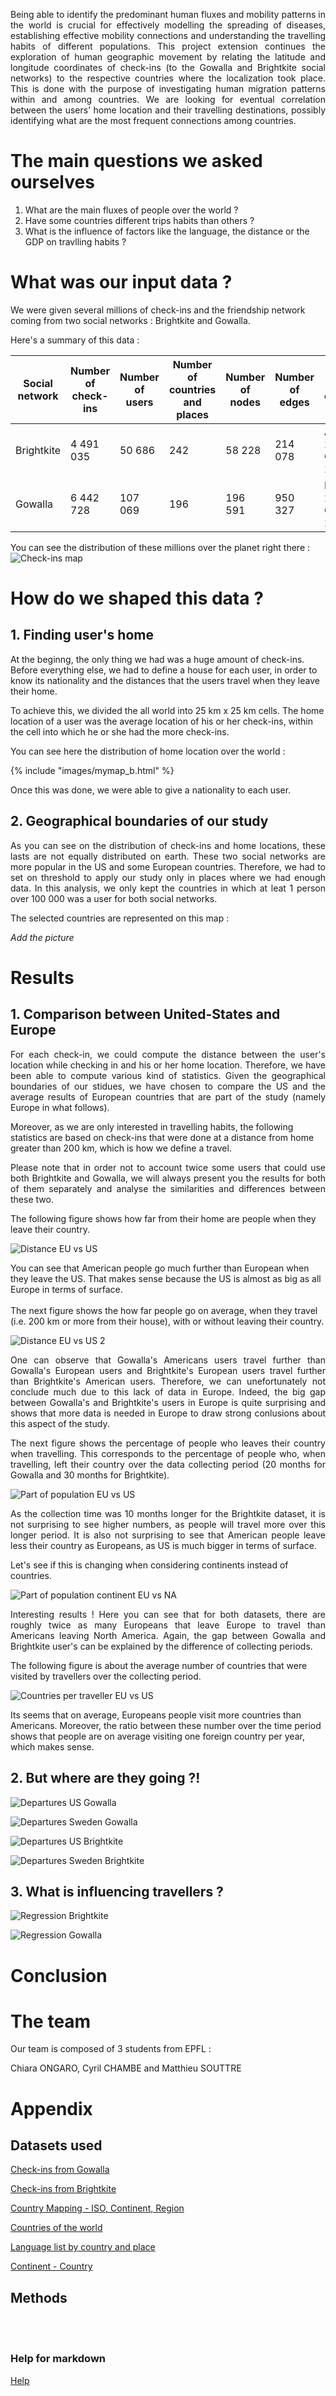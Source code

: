 <p align="justify">Being able to identify the predominant human fluxes and mobility patterns in the world is crucial for effectively modelling the spreading of diseases, establishing effective mobility connections and understanding the travelling habits of different populations. This project extension continues the exploration of human geographic movement by relating the latitude and longitude coordinates of check-ins (to the Gowalla and Brightkite social networks) to the respective countries where the localization took place. This is done with the purpose of investigating human migration patterns within and among countries. We are looking for eventual correlation between the users’ home location and their travelling destinations, possibly identifying what are the most frequent connections among countries.</p>

# The main questions we asked ourselves

1. What are the main fluxes of people over the world ?
2. Have some countries different trips habits than others ?
3. What is the influence of factors like the language, the distance or the GDP on travlling habits ? 

# What was our input data ? 

We were given several millions of check-ins and the friendship network coming from two social networks : Brightkite and Gowalla. 

Here's a summary of this data :


Social network | Number of check-ins | Number of users | Number of countries and places | Number of nodes | Number of edges | Date of collection
------------ | ------------- | ------------- | ------------- | ------------- | ------------- | ------------- 
Brightkite | 4 491 035 | 50 686 | 242 | 58 228 | 214 078 | April 2008 - October 2010
Gowalla | 6 442 728 | 107 069 | 196 | 196 591 | 950 327 | February 2009 - October 2010

You can see the distribution of these millions over the planet right there : 
![Check-ins map](/images/checkins_map.jpeg)

# How do we shaped this data ? 

## 1. Finding user's home

At the beginng, the only thing we had was a huge amount of check-ins. Before everything else, we had to define a house for each user, in order to know its nationality and the distances that the users travel when they leave their home. 

To achieve this, we divided the all world into 25 km x 25 km cells. The home location of a user was the average location of his or her check-ins, within the cell into which he or she had the more check-ins. 

You can see here the distribution of home location over the world :

{% include "images/mymap_b.html" %}

Once this was done, we were able to give a nationality to each user. 

## 2. Geographical boundaries of our study 

<p align="justify">As you can see on the distribution of check-ins and home locations, these lasts are not equally distributed on earth. These two social networks are more popular in the US and some European countries. Therefore, we had to set on threshold to apply our study only in places where we had enough data. 
In this analysis, we only kept the countries in which at leat 1 person over 100 000 was a user for both social networks.</p> 
The selected countries are represented on this map :

*Add the picture*

# Results 

## 1. Comparison between United-States and Europe 

<p align="justify">For each check-in, we could compute the distance between the user's location while checking in and his or her home location. Therefore, we have been able to compute various kind of statistics. Given the geographical boundaries of our stidues, we have chosen to compare the US and the average results of European countries that are part of the study (namely Europe in what follows).</p> 

Moreover, as we are only interested in travelling habits, the following statistics are based on check-ins that were done at a distance from home greater than 200 km, which is how we define a travel. 

<p align="justify">Please note that in order not to account twice some users that could use both Brightkite and Gowalla, we will always present you the results for both of them separately and analyse the similarities and differences between these two.</p> 

The following figure shows how far from their home are people when they leave their country. 

![Distance EU vs US](/images/distance_eu_vs_us.png)

You can see that American people go much further than European when they leave the US. That makes sense because the US is almost as big as all Europe in terms of surface. 
<br/><br/>
The next figure shows the how far people go on average, when they travel (i.e. 200 km or more from their house), with or without leaving their country. 

![Distance EU vs US 2](/images/distance_without_leaving_country_eu_vs_us.png)

<p align="justify">One can observe that Gowalla's Americans users travel further than Gowalla's European users and Brightkite's European users travel further than Brightkite's American users. Therefore, we can unefortunately not conclude much due to this lack of data in Europe. Indeed, the big gap between Gowalla's and Brightkite's users in Europe is quite surprising and shows that more data is needed in Europe to draw strong conlusions about this aspect of the study.</p>

<p align="justify">The next figure shows the percentage of people who leaves their country when travelling. This corresponds to the percentage of people who, when travelling, left their country over the data collecting period (20 months for Gowalla and 30 months for Brightkite).</p> 

![Part of population EU vs US](/images/part_of_pop_out_eu_vs_us.png)

<p align="justify">As the collection time was 10 months longer for the Brightkite dataset, it is not surprising to see higher numbers, as people will travel more over this longer period. It is also not surprising to see that American people leave less their country as Europeans, as US is much bigger in terms of surface.</p> 

Let's see if this is changing when considering continents instead of countries. 

![Part of population continent EU vs NA](/images/part_of_pop_out_continent_eu_vs_us.png)

<p align="justify">Interesting results ! Here you can see that for both datasets, there are roughly twice as many Europeans that leave Europe to travel than Americans leaving North America. Again, the gap between Gowalla and Brightkite user's can be explained by the difference of collecting periods.</p> 

The following figure is about the average number of countries that were visited by travellers over the collecting period. 

![Countries per traveller EU vs US](/images/countries_per_traveller_eu_vs_us.png)

Its seems that on average, Europeans people visit more countries than Americans. Moreover, the ratio between these number over the time period shows that people are on average visiting one foreign country per year, which makes sense.  

## 2. But where are they going ?!

![Departures US Gowalla](/images/gowalla_departures_from_us.jpg)

![Departures Sweden Gowalla](/images/gowalla_departures_from_sweden.jpg)

![Departures US Brightkite](/images/brightkite_departures_from_us.jpg)

![Departures Sweden Brightkite](/images/brightkite_departures_from_sweden.jpg)

## 3. What is influencing travellers ? 

![Regression Brightkite](/images/polynomial_reg_brightkite.png)

![Regression Gowalla](/images/polynomial_reg_gowalla.png)

# Conclusion

# The team

Our team is composed of 3 students from EPFL : 

Chiara ONGARO, Cyril CHAMBE and Matthieu SOUTTRE

# Appendix

## Datasets used 

[Check-ins from Gowalla](https://snap.stanford.edu/data/loc-gowalla.html) 

[Check-ins from Brightkite](http://snap.stanford.edu/data/loc-brightkite.html)

[Country Mapping - ISO, Continent, Region](https://www.kaggle.com/andradaolteanu/country-mapping-iso-continent-region)

[Countries of the world](https://www.kaggle.com/fernandol/countries-of-the-world)

[Language list by country and place](https://www.kaggle.com/zinovadr/language-list-by-country-and-place?select=Language+List+by+Country+and+Place.xlsx)

[Continent - Country](https://www.kaggle.com/sarques/conticountry)

## Methods 

<br/><br/>

### Help for markdown

[Help](https://guides.github.com/features/mastering-markdown/)
